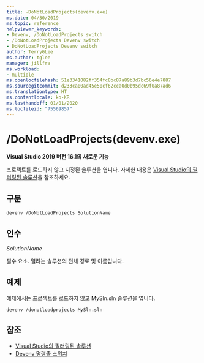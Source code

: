 ```yaml
---
title: -DoNotLoadProjects(devenv.exe)
ms.date: 04/30/2019
ms.topic: reference
helpviewer_keywords:
- Devenv, /DoNotLoadProjects switch
- /DoNotLoadProjects Devenv switch
- DoNotLoadProjects Devenv switch
author: TerryGLee
ms.author: tglee
manager: jillfra
ms.workload:
- multiple
ms.openlocfilehash: 51e3341082ff354fc8bc87a89b3d7bc56e4e7887
ms.sourcegitcommit: d233ca00ad45e50cf62cca0d0b95dc69f0a87ad6
ms.translationtype: HT
ms.contentlocale: ko-KR
ms.lasthandoff: 01/01/2020
ms.locfileid: "75569857"
---
```

# <a name="donotloadprojects-devenvexe"></a>/DoNotLoadProjects(devenv.exe)

**Visual Studio 2019 버전 16.1의 새로운 기능**

프로젝트를 로드하지 않고 지정된 솔루션을 엽니다. 자세한 내용은 [Visual Studio의 필터링된 솔루션](../filtered-solutions.md)을 참조하세요.

## <a name="syntax"></a>구문

```shell
devenv /DoNotLoadProjects SolutionName
```

## <a name="arguments"></a>인수

*SolutionName*

필수 요소. 열려는 솔루션의 전체 경로 및 이름입니다.

## <a name="example"></a>예제

예제에서는 프로젝트를 로드하지 않고 MySln.sln 솔루션을 엽니다.

```shell
devenv /donotloadprojects MySln.sln
```

## <a name="see-also"></a>참조

- [Visual Studio의 필터링된 솔루션](../filtered-solutions.md)
- [Devenv 명령줄 스위치](../../ide/reference/devenv-command-line-switches.md)
